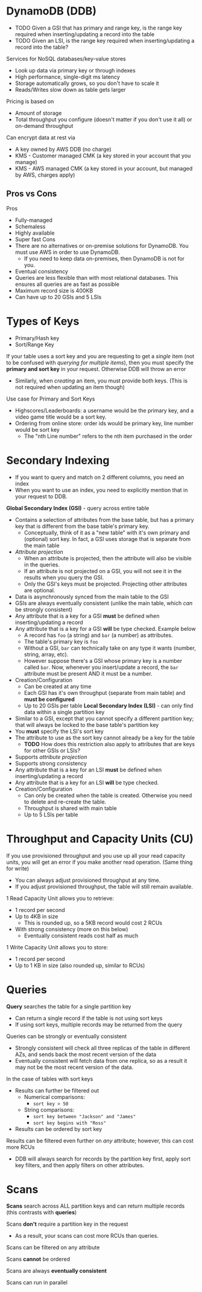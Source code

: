 # DynamoDB (DDB)

- TODO Given a GSI that has primary and range key, is the range key required when inserting/updating a record into the table
- TODO Given an LSI, is the range key required when inserting/updating a record into the table?

Services for NoSQL databases/key-value stores
- Look up data via primary key or through indexes
- High performance, single-digit ms latency
- Storage automatically grows, so you don't have to scale it
- Reads/Writes slow down as table gets larger

Pricing is based on
- Amount of storage
- Total throughput you configure (doesn't matter if you don't use it all) or on-demand throughput

Can encrypt data at rest via
- A key owned by AWS DDB (no charge)
- KMS - Customer managed CMK (a key stored in your account that you manage)
- KMS - AWS managed CMK (a key stored in your account, but managed by AWS, charges apply)

## Pros vs Cons
Pros
- Fully-managed
- Schemaless
- Highly available
- Super fast
Cons
- There are no alternatives or on-premise solutions for DynamoDB. You must use AWS in order to use DynamoDB.
	- If you need to keep data on-premises, then DynamoDB is not for you.
- Eventual consistency
- Queries are less flexible than with most relational databases. This ensures all queries are as fast as possible
- Maximum record size is 400KB
- Can have up to 20 GSIs and 5 LSIs

# Types of Keys

- Primary/Hash key
- Sort/Range Key

If your table uses a sort key and you are requesting to get a _single_ item (not to be confused with _querying for multiple items_), then you must specify the **primary and sort key** in your request. Otherwise DDB will throw an error
- Similarly, when _creating_ an item, you must provide both keys. (This is not required when updating an item though)

Use case for Primary and Sort Keys
- Highscores/Leaderboards: a username would be the primary key, and a video game title would be a sort key.
- Ordering from online store: order ids would be primary key, line number would be sort key
	- The "nth Line number" refers to the nth item purchased in the order

# Secondary Indexing
- If you want to query and match on 2 different columns, you need an index
- When you want to use an index, you need to explicitly mention that in your request to DDB.

**Global Secondary Index (GSI)** - query across entire table
- Contains a selection of attributes from the base table, but has a primary key that is different from the base table's primary key.
	- Conceptually, think of it as a "new table" with it's own primary and (optional) sort key. In fact, a GSI uses storage that is separate from the main table
- _Attribute projection_
	- When an attribute is projected, then the attribute will also be visible in the queries.
	- If an attribute is not projected on a GSI, you will not see it in the results when you query the GSI.
	- Only the GSI's keys must be projected. Projecting other attributes are optional.
- Data is asynchronously synced from the main table to the GSI
- GSIs are always eventually consistent (unlike the main table, which _can_ be strongly consistent)
- Any attribute that is a key for a GSI **must** be defined when inserting/updating a record
- Any attribute that is a key for a GSI **will** be type checked. Example below
	- A record has `foo` (a string) and `bar` (a number) as attributes.
	- The table's primary key is `foo`
	- Without a GSI, `bar` can technically take on any type it wants (number, string, array, etc).
	- However suppose there's a GSI whose primary key is a number called `bar`. Now, whenever you insert/update a record, the `bar` attribute must be present AND it must be a number.
- Creation/Configuration
	- Can be created at any time
	- Each GSI has it's own throughput (separate from main table) and **must be configured**
	- Up to 20 GSIs per table
**Local Secondary Index (LSI)** - can only find data within a single partition key
- Similar to a GSI, except that you cannot specify a different partition key; that will always be locked to the base table's partition key
- You **must** specify the LSI's sort key
- The attribute to use as the sort key cannot already be a key for the table
	- **TODO** How does this restriction also apply to attributes that are keys for other GSIs or LSIs?
- Supports _attribute projection_
- Supports strong consistency
- Any attribute that is a key for an LSI **must** be defined when inserting/updating a record
- Any attribute that is a key for an LSI **will** be type checked.
- Creation/Configuration
	- Can only be created when the table is created. Otherwise you need to delete and re-create the table.
	- Throughput is shared with main table
	- Up to 5 LSIs per table

# Throughput and Capacity Units (CU)

If you use provisioned throughput and you use up all your read capacity units, you will get an error if you make another read operation. (Same thing for write)
- You can always adjust provisioned throughput at any time.
- If you adjust provisioned throughput, the table will still remain available.

1 Read Capacity Unit allows you to retrieve:
- 1 record per second
- Up to 4KB in size
	- This is rounded up, so a 5KB record would cost 2 RCUs
- With strong consistency (more on this below)
	- Eventually consistent reads cost half as much

1 Write Capacity Unit allows you to store:
- 1 record per second
- Up to 1 KB in size (also rounded up, similar to RCUs)

# Queries

**Query** searches the table for a single partition key
- Can return a single record if the table is not using sort keys
- If using sort keys, multiple records may be returned from the query

Queries can be strongly or eventually consistent
- Strongly consistent will check all three replicas of the table in different AZs, and sends back the most recent version of the data
- Eventually consistent will fetch data from one replica, so as a result it may not be the most recent version of the data.

In the case of tables with sort keys
- Results can further be filtered out
	- Numerical comparisons:
		- `sort key > 50`
	- String comparisons:
		- `sort key between "Jackson" and "James"`
		- `sort key begins with "Ross"`
- Results can be ordered by sort key

Results can be filtered even further on _any_ attribute; however, this can cost more RCUs
- DDB will always search for records by the partition key first, apply sort key filters, and then apply filters on other attributes.

# Scans

**Scans** search across ALL partition keys and can return multiple records (this contrasts with **queries**)

Scans **don't** require a partition key in the request
- As a result, your scans can cost more RCUs than queries.

Scans can be filtered on any attribute

Scans **cannot** be ordered

Scans are always **eventually consistent**

Scans can run in parallel
